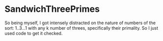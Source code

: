 # SandwichThreePrimes
So being myself, I got intensely distracted on the nature of numbers of the sort: 1..3...1 with any k number of threes, specifically their primality. So I just used code to get it checked.

